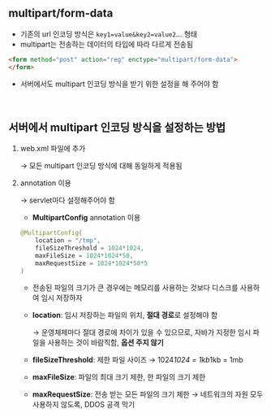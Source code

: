 ## multipart/form-data

- 기존의 url 인코딩 방식은 `key1=value&key2=value2`... 형태
- multipart는 전송하는 데이터의 타입에 따라 다르게 전송됨

```html
<form method="post" action="reg" enctype="multipart/form-data">
</form>
```

- 서버에서도 multipart 인코딩 방식을 받기 위한 설정을 해 주어야 함

<br>

## 서버에서 multipart 인코딩 방식을 설정하는 방법

1. web.xml 파일에 추가

     → 모든 multipart 인코딩 방식에 대해 동일하게 적용됨

2. annotation 이용

    → servlet마다 설정해주어야 함

    - **MultipartConfig** annotation 이용

    ```java
    @MultipartConfig(
    	location = "/tmp",
    	fileSizeThreshold = 1024*1024,
    	maxFileSize = 1024*1024*50,
    	maxRequestSize = 1024*1024*50*5
    )
    ```

    - 전송된 파일의 크기가 큰 경우에는 메모리를 사용하는 것보다 디스크를 사용하여 임시 저장하자
    - **location**: 임시 저장하는 파일의 위치, **절대 경로**로 설정해야 함

        → 운영체제마다 절대 경로에 차이가 있을 수 있으므로, 자바가 지정한 임시 파일을 사용하는 것이 바람직함, **옵션 주지 않기**

    - **fileSizeThreshold**: 제한 파일 사이즈 → 1024*1024 = 1kb*1kb = 1mb
    - **maxFileSize**: 파일의 최대 크기 제한, 한 파일의 크기 제한
    - **maxRequestSize**: 전송 받는 모든 파일의 크기 제한 → 네트워크의 자원 모두 사용하지 않도록, DDOS 공격 막기